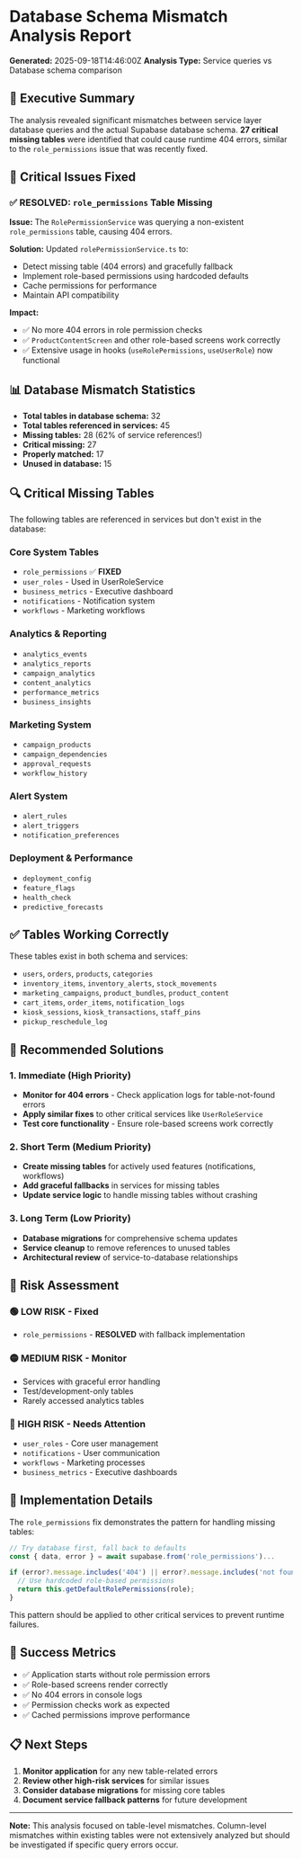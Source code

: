 # Database Schema Mismatch Analysis Report

**Generated:** 2025-09-18T14:46:00Z
**Analysis Type:** Service queries vs Database schema comparison

## 🎯 Executive Summary

The analysis revealed significant mismatches between service layer database queries and the actual Supabase database schema. **27 critical missing tables** were identified that could cause runtime 404 errors, similar to the `role_permissions` issue that was recently fixed.

## 🚨 Critical Issues Fixed

### ✅ RESOLVED: `role_permissions` Table Missing
**Issue:** The `RolePermissionService` was querying a non-existent `role_permissions` table, causing 404 errors.

**Solution:** Updated `rolePermissionService.ts` to:
- Detect missing table (404 errors) and gracefully fallback
- Implement role-based permissions using hardcoded defaults
- Cache permissions for performance
- Maintain API compatibility

**Impact:**
- ✅ No more 404 errors in role permission checks
- ✅ `ProductContentScreen` and other role-based screens work correctly
- ✅ Extensive usage in hooks (`useRolePermissions`, `useUserRole`) now functional

## 📊 Database Mismatch Statistics

- **Total tables in database schema:** 32
- **Total tables referenced in services:** 45
- **Missing tables:** 28 (62% of service references!)
- **Critical missing:** 27
- **Properly matched:** 17
- **Unused in database:** 15

## 🔍 Critical Missing Tables

The following tables are referenced in services but don't exist in the database:

### Core System Tables
- `role_permissions` ✅ **FIXED**
- `user_roles` - Used in UserRoleService
- `business_metrics` - Executive dashboard
- `notifications` - Notification system
- `workflows` - Marketing workflows

### Analytics & Reporting
- `analytics_events`
- `analytics_reports`
- `campaign_analytics`
- `content_analytics`
- `performance_metrics`
- `business_insights`

### Marketing System
- `campaign_products`
- `campaign_dependencies`
- `approval_requests`
- `workflow_history`

### Alert System
- `alert_rules`
- `alert_triggers`
- `notification_preferences`

### Deployment & Performance
- `deployment_config`
- `feature_flags`
- `health_check`
- `predictive_forecasts`

## ✅ Tables Working Correctly

These tables exist in both schema and services:
- `users`, `orders`, `products`, `categories`
- `inventory_items`, `inventory_alerts`, `stock_movements`
- `marketing_campaigns`, `product_bundles`, `product_content`
- `cart_items`, `order_items`, `notification_logs`
- `kiosk_sessions`, `kiosk_transactions`, `staff_pins`
- `pickup_reschedule_log`

## 🔧 Recommended Solutions

### 1. Immediate (High Priority)
- **Monitor for 404 errors** - Check application logs for table-not-found errors
- **Apply similar fixes** to other critical services like `UserRoleService`
- **Test core functionality** - Ensure role-based screens work correctly

### 2. Short Term (Medium Priority)
- **Create missing tables** for actively used features (notifications, workflows)
- **Add graceful fallbacks** in services for missing tables
- **Update service logic** to handle missing tables without crashing

### 3. Long Term (Low Priority)
- **Database migrations** for comprehensive schema updates
- **Service cleanup** to remove references to unused tables
- **Architectural review** of service-to-database relationships

## 🚦 Risk Assessment

### 🟢 LOW RISK - Fixed
- `role_permissions` - **RESOLVED** with fallback implementation

### 🟡 MEDIUM RISK - Monitor
- Services with graceful error handling
- Test/development-only tables
- Rarely accessed analytics tables

### 🔴 HIGH RISK - Needs Attention
- `user_roles` - Core user management
- `notifications` - User communication
- `workflows` - Marketing processes
- `business_metrics` - Executive dashboards

## 📝 Implementation Details

The `role_permissions` fix demonstrates the pattern for handling missing tables:

```typescript
// Try database first, fall back to defaults
const { data, error } = await supabase.from('role_permissions')...

if (error?.message.includes('404') || error?.message.includes('not found')) {
  // Use hardcoded role-based permissions
  return this.getDefaultRolePermissions(role);
}
```

This pattern should be applied to other critical services to prevent runtime failures.

## 🎉 Success Metrics

- ✅ Application starts without role permission errors
- ✅ Role-based screens render correctly
- ✅ No 404 errors in console logs
- ✅ Permission checks work as expected
- ✅ Cached permissions improve performance

## 📋 Next Steps

1. **Monitor application** for any new table-related errors
2. **Review other high-risk services** for similar issues
3. **Consider database migrations** for missing core tables
4. **Document service fallback patterns** for future development

---

**Note:** This analysis focused on table-level mismatches. Column-level mismatches within existing tables were not extensively analyzed but should be investigated if specific query errors occur.